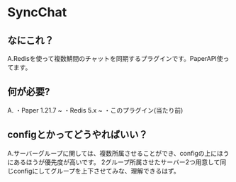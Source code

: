 # SyncChat
## なにこれ？
A.Redisを使って複数鯖間のチャットを同期するプラグインです。PaperAPI使ってます。
## 何が必要?
A.
・Paper 1.21.7 ~ 
・Redis 5.x ~
・このプラグイン(当たり前)
## configとかってどうやればいい？
A.サーバーグループに関しては、複数所属させることができ、configの上にほうにあるほうが優先度が高いです。
2グループ所属させたサーバー2つ用意して同じconfigにしてグループを上下させてみな、理解できるはず。
